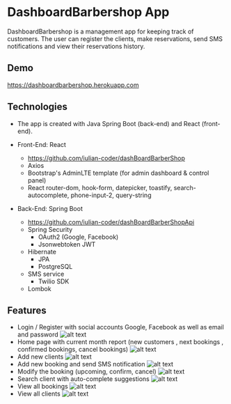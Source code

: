 # DashboardBarbershop App

DashboardBarbershop is a management app for keeping track of customers. The user can register the clients, make reservations, send SMS notifications and view their reservations history.

## Demo

https://dashboardbarbershop.herokuapp.com


## Technologies

*  The app is created with Java Spring Boot (back-end) and React (front-end).


* Front-End: React
    * https://github.com/iulian-coder/dashBoardBarberShop
    * Axios
    * Bootstrap's AdminLTE template (for admin dashboard & control panel)
    * React router-dom, hook-form, datepicker, toastify, search-autocomplete, phone-input-2, query-string
    

* Back-End: Spring Boot
    * https://github.com/iulian-coder/dashBoardBarberShopApi
    * Spring Security
      * OAuth2 (Google, Facebook) 
      * Jsonwebtoken JWT
    * Hibernate
        * JPA
        * PostgreSQL
    * SMS service
        * Twilio SDK
    * Lombok


## Features

* Login / Register with social accounts Google, Facebook  as well as email and password
  ![alt text](Screenshots/login.png?raw=true)
* Home page with current month report (new customers , next bookings , confirmed bookings, cancel bookings)
  ![alt text](Screenshots/home.png?raw=true)
* Add new clients
  ![alt text](Screenshots/addclient.png?raw=true)
* Add new booking and send SMS notification
  ![alt text](Screenshots/addbooking.png?raw=true)
* Modify the booking (upcoming, confirm, cancel)
  ![alt text](Screenshots/bookingmodification.png?raw=true)
* Search client with auto-complete suggestions
  ![alt text](Screenshots/search.png?raw=true)
* View all bookings
  ![alt text](Screenshots/bookings.png?raw=true)
* View all clients
  ![alt text](Screenshots/clients.png?raw=true)
